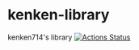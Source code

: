 # kenken-library
kenken714's library
[![Actions Status](https://github.com/kenken714/kenken-library/workflows/verify/badge.svg)](https://github.com/kenken714/kenken-library/actions)